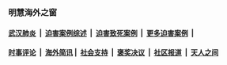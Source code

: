 
### 明慧海外之窗

####  [武汉肺炎](indexes/365.md?t=05280201) &nbsp;|&nbsp;  [迫害案例综述](indexes/328.md?t=05280201) &nbsp;|&nbsp; [迫害致死案例](indexes/277.md?t=05280201)  &nbsp;|&nbsp; [更多迫害案例](indexes/81.md?t=05280201)  &nbsp;|&nbsp; 
####  [时事评论](indexes/19.md?t=05280201) &nbsp;|&nbsp; [海外简讯](indexes/245.md?t=05280201)&nbsp;|&nbsp;  [社会支持](indexes/140.md?t=05280201) &nbsp;|&nbsp; [褒奖决议](indexes/282.md?t=05280201) &nbsp;|&nbsp; [社区报道](indexes/91.md?t=05280201)  &nbsp;|&nbsp; [天人之间](indexes/78.md?t=05280201) 

